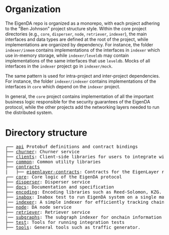 

# Organization

The EigenDA repo is organized as a monorepo, with each project adhering to the "Ben Johnson" project structure style. Within the core project directories (e.g., `core`, `disperser`, `node`, `retriever`, `indexer`), the main interfaces and data types are defined at the root of the project, while implementations are organized by dependency. For instance, the folder `indexer/inmem` contains implementations of the interfaces in `indexer` which use in-memory storage, while `indexer/leveldb` may contain implementations of the same interfaces that use `leveldb`. Mocks of all interfaces in the `indexer` project go in `indexer/mock`.

The same pattern is used for intra-project and inter-project dependencies. For instance, the folder `indexer/indexer` contains implementations of the interfaces in `core` which depend on the `indexer` project.

In general, the `core` project contains implementation of all the important business logic responsible for the security guarantees of the EigenDA protocol, while the other projects add the networking layers needed to run the distributed system.


# Directory structure
<pre>
┌── <a href="./api">api</a> Protobuf definitions and contract bindings
├── <a href="./churner">churner</a>: Churner service
├── <a href="./clients">clients</a>: Client-side libraries for users to integrate with EigenDA
├── <a href="./common">common</a>: Common utility libraries
├── <a href="./contracts">contracts</a>
|   ├── <a href="./contracts/eignlayer-contracts">eigenlayer-contracts</a>: Contracts for the EigenLayer restaking platform
┌── <a href="./core">core</a>: Core logic of the EigenDA protocol
├── <a href="./disperser">disperser</a>: Disperser service
├── <a href="./docs">docs</a>: Documentation and specification
├── <a href="./encoding">encoding</a>: Encoding libraries such as Reed-Solomon, KZG.
├── <a href="./inabox">inabox</a>: Inabox test to run EigenDA system on a single machine
|── <a href="./indexer">indexer</a>: A simple indexer for efficiently tracking chain state and maintaining accumulators
├── <a href="./node">node</a>: DA node service
├── <a href="./retriever">retriever</a>: Retriever service
|── <a href="./subgraphs">subgraphs</a>: The subgraph indexer for onchain information
├── <a href="./test">test</a>: Tools for running integration tests
├── <a href="./tools">tools</a>: General tools such as traffic generator.
</pre>
